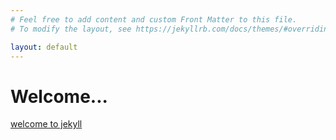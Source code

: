 ```yaml
---
# Feel free to add content and custom Front Matter to this file.
# To modify the layout, see https://jekyllrb.com/docs/themes/#overriding-theme-defaults

layout: default
---
```

# Welcome...

[welcome to jekyll](_posts/2020-09-17-welcome-to-jekyll.markdown)
